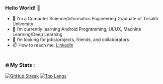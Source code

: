 ### Hello World! 👋

- 🔭 I'm a Computer Science/Informatics Engineering Graduate of Trisakti University<br>
- 🌱 I’m currently learning Android Programming, UI/UX, Machine Learning/Deep Learning<br>
- 👯 I’m looking for jobs/projects, friends, and collaborators<br>
- 📫 How to reach me: [LinkedIn](https://www.linkedin.com/in/ivana-gabriela-787b1b219/)<br><br>

### :fire: My Stats :<br>
[![GitHub Streak](http://github-readme-streak-stats.herokuapp.com?user=rzr1991&theme=dark&background=000000)](https://git.io/streak-stats)
[![Top Langs](https://github-readme-stats.vercel.app/api/top-langs/?username=rzr1991&theme=dark&background=000000)](https://github.com/anuraghazra/github-readme-stats)
